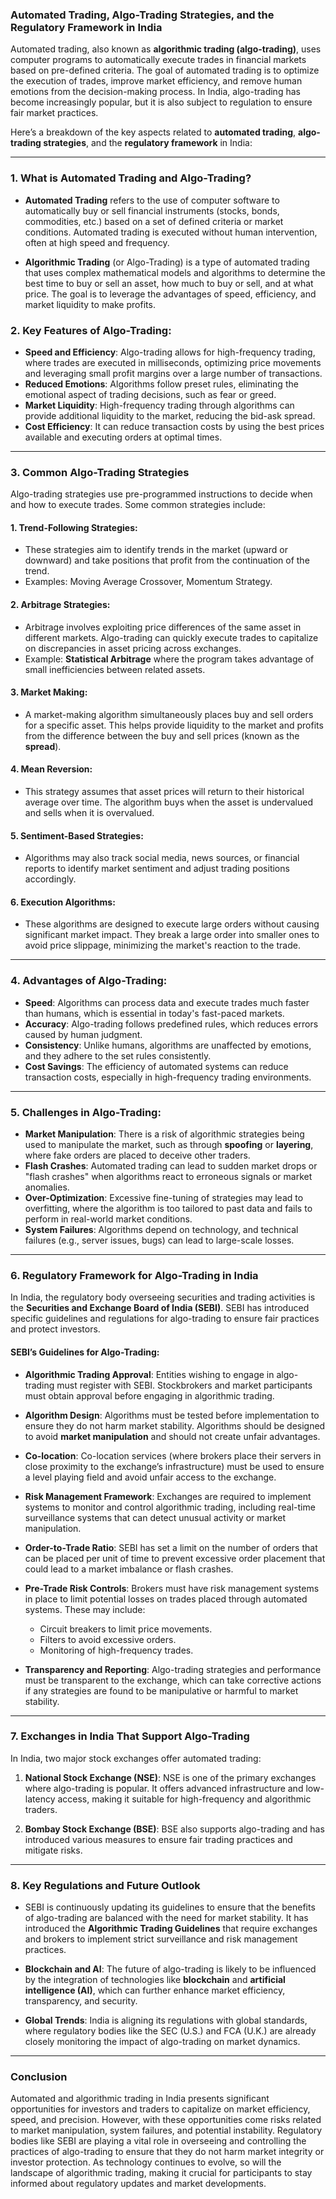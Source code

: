 ### Automated Trading, Algo-Trading Strategies, and the Regulatory Framework in India

Automated trading, also known as **algorithmic trading (algo-trading)**, uses computer programs to automatically execute trades in financial markets based on pre-defined criteria. The goal of automated trading is to optimize the execution of trades, improve market efficiency, and remove human emotions from the decision-making process. In India, algo-trading has become increasingly popular, but it is also subject to regulation to ensure fair market practices.

Here’s a breakdown of the key aspects related to **automated trading**, **algo-trading strategies**, and the **regulatory framework** in India:

---

### 1. **What is Automated Trading and Algo-Trading?**

- **Automated Trading** refers to the use of computer software to automatically buy or sell financial instruments (stocks, bonds, commodities, etc.) based on a set of defined criteria or market conditions. Automated trading is executed without human intervention, often at high speed and frequency.
  
- **Algorithmic Trading** (or Algo-Trading) is a type of automated trading that uses complex mathematical models and algorithms to determine the best time to buy or sell an asset, how much to buy or sell, and at what price. The goal is to leverage the advantages of speed, efficiency, and market liquidity to make profits.

### 2. **Key Features of Algo-Trading:**
- **Speed and Efficiency**: Algo-trading allows for high-frequency trading, where trades are executed in milliseconds, optimizing price movements and leveraging small profit margins over a large number of transactions.
- **Reduced Emotions**: Algorithms follow preset rules, eliminating the emotional aspect of trading decisions, such as fear or greed.
- **Market Liquidity**: High-frequency trading through algorithms can provide additional liquidity to the market, reducing the bid-ask spread.
- **Cost Efficiency**: It can reduce transaction costs by using the best prices available and executing orders at optimal times.

---

### 3. **Common Algo-Trading Strategies**

Algo-trading strategies use pre-programmed instructions to decide when and how to execute trades. Some common strategies include:

#### 1. **Trend-Following Strategies:**
- These strategies aim to identify trends in the market (upward or downward) and take positions that profit from the continuation of the trend.
- Examples: Moving Average Crossover, Momentum Strategy.

#### 2. **Arbitrage Strategies:**
- Arbitrage involves exploiting price differences of the same asset in different markets. Algo-trading can quickly execute trades to capitalize on discrepancies in asset pricing across exchanges.
- Example: **Statistical Arbitrage** where the program takes advantage of small inefficiencies between related assets.

#### 3. **Market Making:**
- A market-making algorithm simultaneously places buy and sell orders for a specific asset. This helps provide liquidity to the market and profits from the difference between the buy and sell prices (known as the **spread**).
  
#### 4. **Mean Reversion:**
- This strategy assumes that asset prices will return to their historical average over time. The algorithm buys when the asset is undervalued and sells when it is overvalued.
  
#### 5. **Sentiment-Based Strategies:**
- Algorithms may also track social media, news sources, or financial reports to identify market sentiment and adjust trading positions accordingly.
  
#### 6. **Execution Algorithms:**
- These algorithms are designed to execute large orders without causing significant market impact. They break a large order into smaller ones to avoid price slippage, minimizing the market's reaction to the trade.

---

### 4. **Advantages of Algo-Trading:**

- **Speed**: Algorithms can process data and execute trades much faster than humans, which is essential in today's fast-paced markets.
- **Accuracy**: Algo-trading follows predefined rules, which reduces errors caused by human judgment.
- **Consistency**: Unlike humans, algorithms are unaffected by emotions, and they adhere to the set rules consistently.
- **Cost Savings**: The efficiency of automated systems can reduce transaction costs, especially in high-frequency trading environments.
  
---

### 5. **Challenges in Algo-Trading:**

- **Market Manipulation**: There is a risk of algorithmic strategies being used to manipulate the market, such as through **spoofing** or **layering**, where fake orders are placed to deceive other traders.
- **Flash Crashes**: Automated trading can lead to sudden market drops or "flash crashes" when algorithms react to erroneous signals or market anomalies.
- **Over-Optimization**: Excessive fine-tuning of strategies may lead to overfitting, where the algorithm is too tailored to past data and fails to perform in real-world market conditions.
- **System Failures**: Algorithms depend on technology, and technical failures (e.g., server issues, bugs) can lead to large-scale losses.
  
---

### 6. **Regulatory Framework for Algo-Trading in India**

In India, the regulatory body overseeing securities and trading activities is the **Securities and Exchange Board of India (SEBI)**. SEBI has introduced specific guidelines and regulations for algo-trading to ensure fair practices and protect investors.

#### SEBI’s Guidelines for Algo-Trading:

- **Algorithmic Trading Approval**: Entities wishing to engage in algo-trading must register with SEBI. Stockbrokers and market participants must obtain approval before engaging in algorithmic trading.
  
- **Algorithm Design**: Algorithms must be tested before implementation to ensure they do not harm market stability. Algorithms should be designed to avoid **market manipulation** and should not create unfair advantages.

- **Co-location**: Co-location services (where brokers place their servers in close proximity to the exchange’s infrastructure) must be used to ensure a level playing field and avoid unfair access to the exchange.
  
- **Risk Management Framework**: Exchanges are required to implement systems to monitor and control algorithmic trading, including real-time surveillance systems that can detect unusual activity or market manipulation.
  
- **Order-to-Trade Ratio**: SEBI has set a limit on the number of orders that can be placed per unit of time to prevent excessive order placement that could lead to a market imbalance or flash crashes.
  
- **Pre-Trade Risk Controls**: Brokers must have risk management systems in place to limit potential losses on trades placed through automated systems. These may include:
  - Circuit breakers to limit price movements.
  - Filters to avoid excessive orders.
  - Monitoring of high-frequency trades.
  
- **Transparency and Reporting**: Algo-trading strategies and performance must be transparent to the exchange, which can take corrective actions if any strategies are found to be manipulative or harmful to market stability.

---

### 7. **Exchanges in India That Support Algo-Trading**

In India, two major stock exchanges offer automated trading:

1. **National Stock Exchange (NSE)**: NSE is one of the primary exchanges where algo-trading is popular. It offers advanced infrastructure and low-latency access, making it suitable for high-frequency and algorithmic traders.
  
2. **Bombay Stock Exchange (BSE)**: BSE also supports algo-trading and has introduced various measures to ensure fair trading practices and mitigate risks.

---

### 8. **Key Regulations and Future Outlook**

- SEBI is continuously updating its guidelines to ensure that the benefits of algo-trading are balanced with the need for market stability. It has introduced the **Algorithmic Trading Guidelines** that require exchanges and brokers to implement strict surveillance and risk management practices.

- **Blockchain and AI**: The future of algo-trading is likely to be influenced by the integration of technologies like **blockchain** and **artificial intelligence (AI)**, which can further enhance market efficiency, transparency, and security.

- **Global Trends**: India is aligning its regulations with global standards, where regulatory bodies like the SEC (U.S.) and FCA (U.K.) are already closely monitoring the impact of algo-trading on market dynamics.

---

### Conclusion

Automated and algorithmic trading in India presents significant opportunities for investors and traders to capitalize on market efficiency, speed, and precision. However, with these opportunities come risks related to market manipulation, system failures, and potential instability. Regulatory bodies like SEBI are playing a vital role in overseeing and controlling the practices of algo-trading to ensure that they do not harm market integrity or investor protection. As technology continues to evolve, so will the landscape of algorithmic trading, making it crucial for participants to stay informed about regulatory updates and market developments.